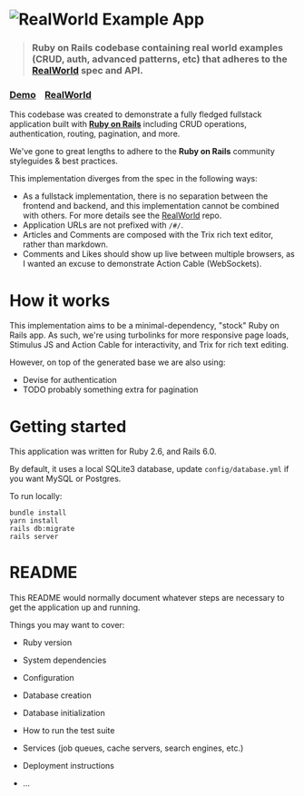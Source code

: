 # ![RealWorld Example App](logo.png)

> ### Ruby on Rails codebase containing real world examples (CRUD, auth, advanced patterns, etc) that adheres to the [RealWorld](https://github.com/gothinkster/realworld) spec and API.


### [Demo](https://github.com/gothinkster/realworld)&nbsp;&nbsp;&nbsp;&nbsp;[RealWorld](https://github.com/gothinkster/realworld)


This codebase was created to demonstrate a fully fledged fullstack application built with **[Ruby on Rails](https://rubyonrails.org/)** including CRUD operations, authentication, routing, pagination, and more.

We've gone to great lengths to adhere to the **Ruby on Rails** community styleguides & best practices.

This implementation diverges from the spec in the following ways:

- As a fullstack implementation, there is no separation between the frontend and backend, and this implementation cannot be combined with others. For more details see the [RealWorld](https://github.com/gothinkster/realworld) repo.
- Application URLs are not prefixed with `/#/`.
- Articles and Comments are composed with the Trix rich text editor, rather than markdown.
- Comments and Likes should show up live between multiple browsers, as I wanted an excuse to demonstrate Action Cable (WebSockets).

# How it works

This implementation aims to be a minimal-dependency, "stock" Ruby on Rails app. As such, we're using turbolinks for more responsive page loads, Stimulus JS and Action Cable for interactivity, and Trix for rich text editing.

However, on top of the generated base we are also using:
- Devise for authentication
- TODO probably something extra for pagination

# Getting started

This application was written for Ruby 2.6, and Rails 6.0.

By default, it uses a local SQLite3 database, update `config/database.yml` if you want MySQL or Postgres.

To run locally:

```
bundle install
yarn install
rails db:migrate
rails server
```


# README

This README would normally document whatever steps are necessary to get the
application up and running.

Things you may want to cover:

* Ruby version

* System dependencies

* Configuration

* Database creation

* Database initialization

* How to run the test suite

* Services (job queues, cache servers, search engines, etc.)

* Deployment instructions

* ...
